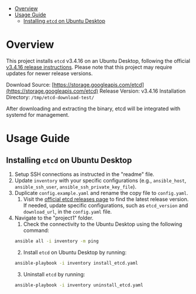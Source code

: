- [Overview](#overview)
- [Usage Guide](#usage-guide)
  - [Installing `etcd` on Ubuntu Desktop](#installing-etcd-on-ubuntu-desktop)

# Overview
This project installs `etcd` v3.4.16 on an Ubuntu Desktop, following the official [v3.4.16 release instructions](https://github.com/etcd-io/etcd/releases/tag/v3.4.16). Please note that this project may require updates for newer release versions.

Download Source: [https://storage.googleapis.com/etcd](https://storage.googleapis.com/etcd)
Release Version: v3.4.16
Installation Directory: `/tmp/etcd-download-test/`

After downloading and extracting the binary, etcd will be integrated with systemd for management.

# Usage Guide
## Installing `etcd` on Ubuntu Desktop
1. Setup SSH connections as instructed in the "readme" file.
2. Update `inventory` with your specific configurations (e.g., `ansible_host`, `ansible_ssh_user`, `ansible_ssh_private_key_file`).
3. Duplicate `config.example.yaml` and rename the copy file to `config.yaml`. 
   1. Visit the [official etcd releases page](https://github.com/etcd-io/etcd/releases) to find the latest release version. If needed, update specific configurations, such as `etcd_version` and `download_url`, in the `config.yaml` file.
4. Navigate to the "project1" folder.
   1. Check the connectivity to the Ubuntu Desktop using the following command:
    ```bash
    ansible all -i inventory -m ping
    ```
   2. Install `etcd` on Ubuntu Desktop by running:
    ```bash
    ansible-playbook -i inventory install_etcd.yaml
    ```
   3. Uninstall `etcd` by running:
    ```bash
    ansible-playbook -i inventory uninstall_etcd.yaml
    ```

